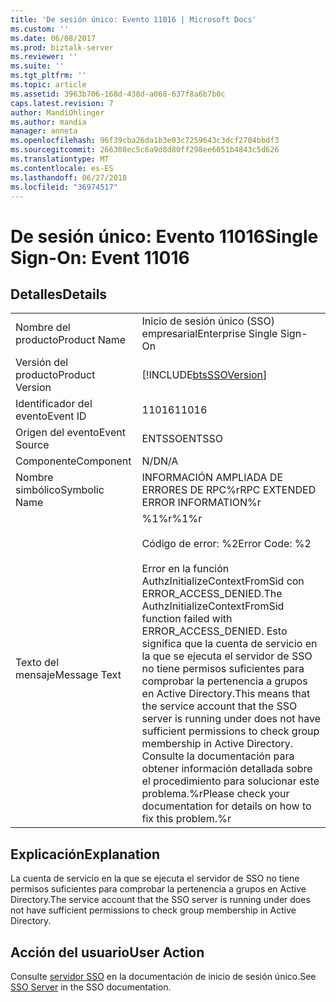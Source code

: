 ```yaml
---
title: 'De sesión único: Evento 11016 | Microsoft Docs'
ms.custom: ''
ms.date: 06/08/2017
ms.prod: biztalk-server
ms.reviewer: ''
ms.suite: ''
ms.tgt_pltfrm: ''
ms.topic: article
ms.assetid: 3963b706-168d-438d-a068-637f8a6b7b0c
caps.latest.revision: 7
author: MandiOhlinger
ms.author: mandia
manager: anneta
ms.openlocfilehash: 96f39cba26da1b3e03c7259643c3dcf2704bbdf3
ms.sourcegitcommit: 266308ec5c6a9d8d80ff298ee6051b4843c5d626
ms.translationtype: MT
ms.contentlocale: es-ES
ms.lasthandoff: 06/27/2018
ms.locfileid: "36974517"
---
```

# <a name="single-sign-on-event-11016"></a><span data-ttu-id="0647a-102">De sesión único: Evento 11016</span><span class="sxs-lookup"><span data-stu-id="0647a-102">Single Sign-On: Event 11016</span></span>
## <a name="details"></a><span data-ttu-id="0647a-103">Detalles</span><span class="sxs-lookup"><span data-stu-id="0647a-103">Details</span></span>  
  
|                 |                                                                                                                                                                                                                                                                                                                                                                |
|-----------------|----------------------------------------------------------------------------------------------------------------------------------------------------------------------------------------------------------------------------------------------------------------------------------------------------------------------------------------------------------------|
|  <span data-ttu-id="0647a-104">Nombre del producto</span><span class="sxs-lookup"><span data-stu-id="0647a-104">Product Name</span></span>   |                                                                                                                                                                   <span data-ttu-id="0647a-105">Inicio de sesión único (SSO) empresarial</span><span class="sxs-lookup"><span data-stu-id="0647a-105">Enterprise Single Sign-On</span></span>                                                                                                                                                                    |
| <span data-ttu-id="0647a-106">Versión del producto</span><span class="sxs-lookup"><span data-stu-id="0647a-106">Product Version</span></span> |                                                                                                                                                   [!INCLUDE[btsSSOVersion](../includes/btsssoversion-md.md)]                                                                                                                                                   |
|    <span data-ttu-id="0647a-107">Identificador del evento</span><span class="sxs-lookup"><span data-stu-id="0647a-107">Event ID</span></span>     |                                                                                                                                                                             <span data-ttu-id="0647a-108">11016</span><span class="sxs-lookup"><span data-stu-id="0647a-108">11016</span></span>                                                                                                                                                                              |
|  <span data-ttu-id="0647a-109">Origen del evento</span><span class="sxs-lookup"><span data-stu-id="0647a-109">Event Source</span></span>   |                                                                                                                                                                             <span data-ttu-id="0647a-110">ENTSSO</span><span class="sxs-lookup"><span data-stu-id="0647a-110">ENTSSO</span></span>                                                                                                                                                                             |
|    <span data-ttu-id="0647a-111">Componente</span><span class="sxs-lookup"><span data-stu-id="0647a-111">Component</span></span>    |                                                                                                                                                                              <span data-ttu-id="0647a-112">N/D</span><span class="sxs-lookup"><span data-stu-id="0647a-112">N/A</span></span>                                                                                                                                                                               |
|  <span data-ttu-id="0647a-113">Nombre simbólico</span><span class="sxs-lookup"><span data-stu-id="0647a-113">Symbolic Name</span></span>  |                                                                                                                                                                <span data-ttu-id="0647a-114">INFORMACIÓN AMPLIADA DE ERRORES DE RPC%r</span><span class="sxs-lookup"><span data-stu-id="0647a-114">RPC EXTENDED ERROR INFORMATION%r</span></span>                                                                                                                                                                |
|  <span data-ttu-id="0647a-115">Texto del mensaje</span><span class="sxs-lookup"><span data-stu-id="0647a-115">Message Text</span></span>   | <span data-ttu-id="0647a-116">%1%r</span><span class="sxs-lookup"><span data-stu-id="0647a-116">%1%r</span></span><br /><br /> <span data-ttu-id="0647a-117">Código de error: %2</span><span class="sxs-lookup"><span data-stu-id="0647a-117">Error Code: %2</span></span><br /><br /> <span data-ttu-id="0647a-118">Error en la función AuthzInitializeContextFromSid con ERROR_ACCESS_DENIED.</span><span class="sxs-lookup"><span data-stu-id="0647a-118">The AuthzInitializeContextFromSid function failed with ERROR_ACCESS_DENIED.</span></span> <span data-ttu-id="0647a-119">Esto significa que la cuenta de servicio en la que se ejecuta el servidor de SSO no tiene permisos suficientes para comprobar la pertenencia a grupos en Active Directory.</span><span class="sxs-lookup"><span data-stu-id="0647a-119">This means that the service account that the SSO server is running under does not have sufficient permissions to check group membership in Active Directory.</span></span> <span data-ttu-id="0647a-120">Consulte la documentación para obtener información detallada sobre el procedimiento para solucionar este problema.%r</span><span class="sxs-lookup"><span data-stu-id="0647a-120">Please check your documentation for details on how to fix this problem.%r</span></span> |
  
## <a name="explanation"></a><span data-ttu-id="0647a-121">Explicación</span><span class="sxs-lookup"><span data-stu-id="0647a-121">Explanation</span></span>  
 <span data-ttu-id="0647a-122">La cuenta de servicio en la que se ejecuta el servidor de SSO no tiene permisos suficientes para comprobar la pertenencia a grupos en Active Directory.</span><span class="sxs-lookup"><span data-stu-id="0647a-122">The service account that the SSO server is running under does not have sufficient permissions to check group membership in Active Directory.</span></span>  
  
## <a name="user-action"></a><span data-ttu-id="0647a-123">Acción del usuario</span><span class="sxs-lookup"><span data-stu-id="0647a-123">User Action</span></span>  
 <span data-ttu-id="0647a-124">Consulte [servidor SSO](../core/sso-server.md) en la documentación de inicio de sesión único.</span><span class="sxs-lookup"><span data-stu-id="0647a-124">See [SSO Server](../core/sso-server.md) in the SSO documentation.</span></span>
